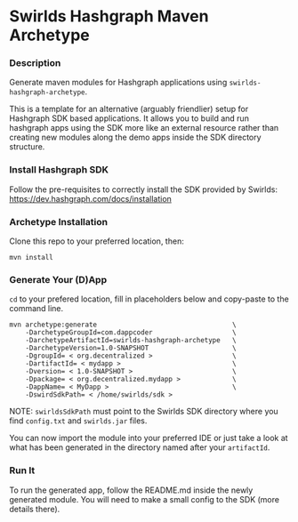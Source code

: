 # Swirlds Hashgraph Maven Archetype

### Description
Generate maven modules for Hashgraph applications using ```swirlds-hashgraph-archetype```.

This is a template for an alternative (arguably friendlier) setup for Hashgraph SDK based applications. It allows you to build and run hashgraph apps using the SDK more like an external resource rather than creating new modules along the demo apps inside the SDK directory structure.

### Install Hashgraph SDK
Follow the pre-requisites to correctly install the SDK provided by Swirlds: https://dev.hashgraph.com/docs/installation

### Archetype Installation

Clone this repo to your preferred location, then:

```
mvn install
```

### Generate Your (D)App

```cd``` to your prefered location, fill in placeholders below and copy-paste to the command line.

```
mvn archetype:generate                                  \
    -DarchetypeGroupId=com.dappcoder                    \
    -DarchetypeArtifactId=swirlds-hashgraph-archetype   \
    -DarchetypeVersion=1.0-SNAPSHOT                     \
    -DgroupId= < org.decentralized >                    \
    -DartifactId= < mydapp >                            \
    -Dversion= < 1.0-SNAPSHOT >                         \
    -Dpackage= < org.decentralized.mydapp >             \
    -DappName= < MyDapp >                               \
    -DswirdSdkPath= < /home/swirlds/sdk >
```
NOTE: ```swirldsSdkPath``` must point to the Swirlds SDK directory where you find ```config.txt``` and ```swirlds.jar``` files.

You can now import the module into your preferred IDE or just take a look at what has been generated in the directory named after your ```artifactId```.

### Run It
To run the generated app, follow the README.md inside the newly generated module. You will need to make a small config to the SDK (more details there).
